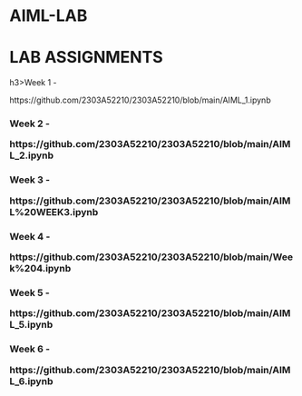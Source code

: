 # AIML-LAB
<h1>LAB ASSIGNMENTS</h1><div></div>

<body>
  h3>Week 1 - <p>https://github.com/2303A52210/2303A52210/blob/main/AIML_1.ipynb</p></h3></div>
  <h3>Week 2 - <p>https://github.com/2303A52210/2303A52210/blob/main/AIML_2.ipynb</p></h3></div>
  <h3>Week 3 - <p>https://github.com/2303A52210/2303A52210/blob/main/AIML%20WEEK3.ipynb</p></h3></div>
   <h3>Week 4 - <p>https://github.com/2303A52210/2303A52210/blob/main/Week%204.ipynb</p></h3></div>
   <h3>Week 5 - <p>https://github.com/2303A52210/2303A52210/blob/main/AIML_5.ipynb</p></h3></div>
   <h3>Week 6 - <p>https://github.com/2303A52210/2303A52210/blob/main/AIML_6.ipynb</p></h3></div>
